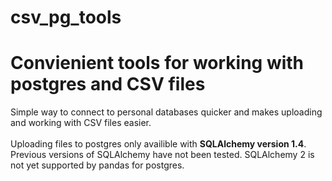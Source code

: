 # csv_pg_tools
<h1>Convienient tools for working with postgres and CSV files</h1>
<p>Simple way to connect to personal databases quicker and makes uploading and working with CSV files easier.</br></br>Uploading files to postgres only availible with <b>SQLAlchemy version 1.4</b>.</br>Previous versions of SQLAlchemy have not been tested. SQLAlchemy 2 is not yet supported by pandas for postgres. </
</p>
